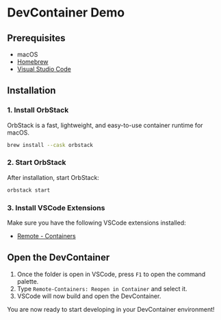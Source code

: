 # DevContainer Demo

## Prerequisites

- macOS
- [Homebrew](https://brew.sh/)
- [Visual Studio Code](https://code.visualstudio.com/)

## Installation

### 1. Install OrbStack

OrbStack is a fast, lightweight, and easy-to-use container runtime for macOS.

```sh
brew install --cask orbstack
```

### 2. Start OrbStack

After installation, start OrbStack:

```sh
orbstack start
```

### 3. Install VSCode Extensions

Make sure you have the following VSCode extensions installed:

- [Remote - Containers](https://marketplace.visualstudio.com/items?itemName=ms-vscode-remote.remote-containers)

## Open the DevContainer

1. Once the folder is open in VSCode, press `F1` to open the command palette.
2. Type `Remote-Containers: Reopen in Container` and select it.
3. VSCode will now build and open the DevContainer.

You are now ready to start developing in your DevContainer environment!
